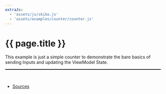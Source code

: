 ```yaml
---
extraJs:
  - 'assets/js/skiko.js'
  - 'assets/examples/counter/counter.js'
---
```


# {{ page.title }}

This example is just a simple counter to demonstrate the bare basics of sending Inputs and updating the ViewModel State.

<p style="
    display: block;
    z-index: 10000;
    position: relative;
    overflow: scroll;
    border: thin solid black;
    ">
<canvas id="ComposeTarget"></canvas>
</p>
<br> 

- [Sources](https://github.com/copper-leaf/ballast/tree/dev/examples/counter)
